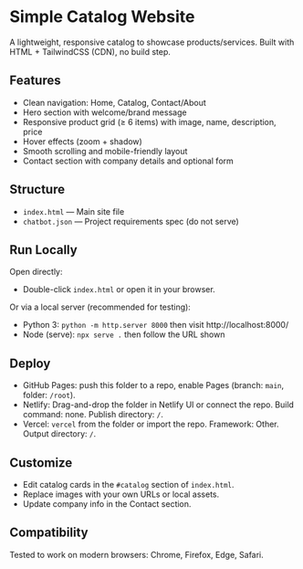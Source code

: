 # Simple Catalog Website

A lightweight, responsive catalog to showcase products/services. Built with HTML + TailwindCSS (CDN), no build step.

## Features
- Clean navigation: Home, Catalog, Contact/About
- Hero section with welcome/brand message
- Responsive product grid (≥ 6 items) with image, name, description, price
- Hover effects (zoom + shadow)
- Smooth scrolling and mobile-friendly layout
- Contact section with company details and optional form

## Structure
- `index.html` — Main site file
- `chatbot.json` — Project requirements spec (do not serve)

## Run Locally
Open directly:
- Double-click `index.html` or open it in your browser.

Or via a local server (recommended for testing):
- Python 3: `python -m http.server 8000` then visit http://localhost:8000/
- Node (serve): `npx serve .` then follow the URL shown

## Deploy
- GitHub Pages: push this folder to a repo, enable Pages (branch: `main`, folder: `/root`).
- Netlify: Drag-and-drop the folder in Netlify UI or connect the repo. Build command: none. Publish directory: `/`.
- Vercel: `vercel` from the folder or import the repo. Framework: Other. Output directory: `/`.

## Customize
- Edit catalog cards in the `#catalog` section of `index.html`.
- Replace images with your own URLs or local assets.
- Update company info in the Contact section.

## Compatibility
Tested to work on modern browsers: Chrome, Firefox, Edge, Safari.
